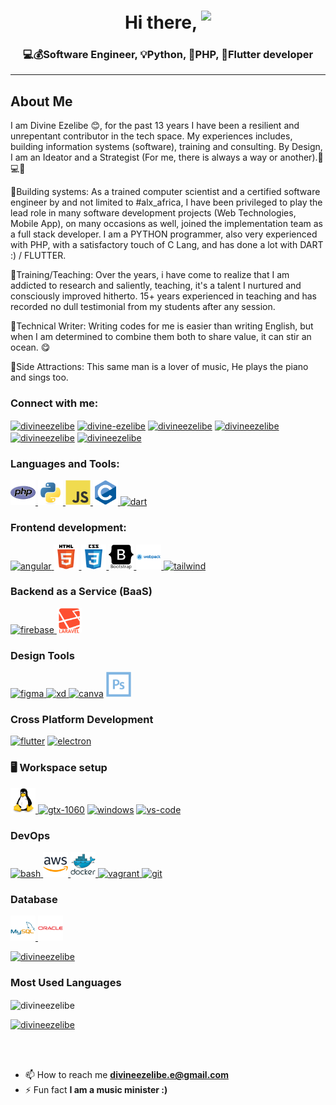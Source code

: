 <h1 align="center">Hi there, <img src="https://camo.githubusercontent.com/e8e7b06ecf583bc040eb60e44eb5b8e0ecc5421320a92929ce21522dbc34c891/68747470733a2f2f6d656469612e67697068792e636f6d2f6d656469612f6876524a434c467a6361737252346961377a2f67697068792e676966" height="29px" data-canonical-src="https://media.giphy.com/media/hvRJCLFzcasrR4ia7z/giphy.gif" style="max-width: 100%; display: inline-block;" data-target="animated-image.originalImage"></h1>
<h3 align="center">💻💰Software Engineer, 💡Python, 👑PHP, 📍Flutter developer</h3>
<hr>
<h2>About Me</h2>
<p>I am Divine Ezelibe 😊, for the past 13 years I have been a resilient and unrepentant contributor in the tech space. My experiences includes, building information systems (software), training and consulting. By Design, I am an Ideator and a Strategist (For me, there is always a way or another).🤔💻🤖

📍Building systems: As a trained computer scientist and a certified software engineer by and not limited to #alx_africa, I have been privileged to play the lead role in many software development projects (Web Technologies, Mobile App), on many occasions as well, joined the implementation team as a full stack developer. I am a PYTHON programmer, also very experienced with PHP, with a satisfactory touch of C Lang, and has done a lot with DART :) / FLUTTER.

📍Training/Teaching: Over the years, i have come to realize that I am addicted to research and saliently, teaching, it's a talent I nurtured and consciously improved hitherto. 15+ years experienced in teaching and has recorded no dull testimonial from my students after any session.

📍Technical Writer: Writing codes for me is easier than writing English, but when I am determined to combine them both to share value, it can stir an ocean. 😋

📍Side Attractions: This same man is a lover of music, He plays the piano and sings too.</p>


<h3 align="left">Connect with me:</h3>
<p align="left">
<a href="https://twitter.com/divineezelibe" target="blank"><img align="center" src="https://raw.githubusercontent.com/rahuldkjain/github-profile-readme-generator/master/src/images/icons/Social/twitter.svg" alt="divineezelibe" height="30" width="40" /></a>
<a href="https://linkedin.com/in/divine-ezelibe" target="blank"><img align="center" src="https://raw.githubusercontent.com/rahuldkjain/github-profile-readme-generator/master/src/images/icons/Social/linked-in-alt.svg" alt="divine-ezelibe" height="30" width="40" /></a>
<a href="https://stackoverflow.com/users/divineezelibe" target="blank"><img align="center" src="https://raw.githubusercontent.com/rahuldkjain/github-profile-readme-generator/master/src/images/icons/Social/stack-overflow.svg" alt="divineezelibe" height="30" width="40" /></a>
<a href="https://fb.com/divineezelibe" target="blank"><img align="center" src="https://raw.githubusercontent.com/rahuldkjain/github-profile-readme-generator/master/src/images/icons/Social/facebook.svg" alt="divineezelibe" height="30" width="40" /></a>
<a href="https://instagram.com/divineezelibe" target="blank"><img align="center" src="https://raw.githubusercontent.com/rahuldkjain/github-profile-readme-generator/master/src/images/icons/Social/instagram.svg" alt="divineezelibe" height="30" width="40" /></a>
<a href="https://www.youtube.com/c/divineezelibe" target="blank"><img align="center" src="https://raw.githubusercontent.com/rahuldkjain/github-profile-readme-generator/master/src/images/icons/Social/youtube.svg" alt="divineezelibe" height="30" width="40" /></a>
</p>

<h3 align="left">Languages and Tools:</h3>
<a href="https://www.php.net" target="_blank" rel="noreferrer"> <img src="https://raw.githubusercontent.com/devicons/devicon/master/icons/php/php-original.svg" alt="php" width="40" height="40"/> </a> <a href="https://www.python.org" target="_blank" rel="noreferrer"> <img src="https://raw.githubusercontent.com/devicons/devicon/master/icons/python/python-original.svg" alt="python" width="40" height="40"/> </a>
<a href="https://developer.mozilla.org/en-US/docs/Web/JavaScript" target="_blank" rel="noreferrer"> <img src="https://raw.githubusercontent.com/devicons/devicon/master/icons/javascript/javascript-original.svg" alt="javascript" width="40" height="40"/> </a>
<a href="https://www.cprogramming.com/" target="_blank" rel="noreferrer"> <img src="https://raw.githubusercontent.com/devicons/devicon/master/icons/c/c-original.svg" alt="c" width="40" height="40"/> </a>
<a href="https://dart.dev" target="_blank" rel="noreferrer"> <img src="https://www.vectorlogo.zone/logos/dartlang/dartlang-icon.svg" alt="dart" width="40" height="40"/> </a>


<h3 align="left">Frontend development:</h3>
<a href="https://angular.io" target="_blank" rel="noreferrer"> <img src="https://angular.io/assets/images/logos/angular/angular.svg" alt="angular" width="40" height="40"/> </a>
<a href="https://www.w3.org/html/" target="_blank" rel="noreferrer"> <img src="https://raw.githubusercontent.com/devicons/devicon/master/icons/html5/html5-original-wordmark.svg" alt="html5" width="40" height="40"/> </a>
<a href="https://www.w3schools.com/css/" target="_blank" rel="noreferrer"> <img src="https://raw.githubusercontent.com/devicons/devicon/master/icons/css3/css3-original-wordmark.svg" alt="css3" width="40" height="40"/> </a>
<a href="https://getbootstrap.com" target="_blank" rel="noreferrer"> <img src="https://raw.githubusercontent.com/devicons/devicon/master/icons/bootstrap/bootstrap-plain-wordmark.svg" alt="bootstrap" width="40" height="40"/> </a>
<a href="https://webpack.js.org" target="_blank" rel="noreferrer"> <img src="https://raw.githubusercontent.com/devicons/devicon/d00d0969292a6569d45b06d3f350f463a0107b0d/icons/webpack/webpack-original-wordmark.svg" alt="webpack" width="40" height="40"/> </a>
<a href="https://tailwindcss.com/" target="_blank" rel="noreferrer"> <img src="https://www.vectorlogo.zone/logos/tailwindcss/tailwindcss-icon.svg" alt="tailwind" width="40" height="40"/> </a>

<h3>Backend as a Service (BaaS)</h3>
<a href="https://firebase.google.com/" target="_blank" rel="noreferrer"> <img src="https://www.vectorlogo.zone/logos/firebase/firebase-icon.svg" alt="firebase" width="40" height="40"/> </a>
<a href="https://laravel.com/" target="_blank" rel="noreferrer"> <img src="https://raw.githubusercontent.com/devicons/devicon/master/icons/laravel/laravel-plain-wordmark.svg" alt="laravel" width="40" height="40"/> </a>

<h3>Design Tools</h3>
<a href="https://www.figma.com/" target="_blank" rel="noreferrer"> <img src="https://www.vectorlogo.zone/logos/figma/figma-icon.svg" alt="figma" width="40" height="40"/> </a>
<a href="https://www.adobe.com/products/xd.html" target="_blank" rel="noreferrer"> <img src="https://cdn.worldvectorlogo.com/logos/adobe-xd.svg" alt="xd" width="40" height="40"/> </a>
<a target="_blank" rel="noopener noreferrer nofollow" href="https://camo.githubusercontent.com/f8d020add723ee9a4a18514249c933951fe67d63810d37c3971108341f14cb23/68747470733a2f2f696d672e736869656c64732e696f2f62616467652f63616e76612d3030433443433f7374796c653d666f722d7468652d6261646765266c6f676f3d63616e7661266c6f676f436f6c6f723d7768697465"><img src="https://camo.githubusercontent.com/f8d020add723ee9a4a18514249c933951fe67d63810d37c3971108341f14cb23/68747470733a2f2f696d672e736869656c64732e696f2f62616467652f63616e76612d3030433443433f7374796c653d666f722d7468652d6261646765266c6f676f3d63616e7661266c6f676f436f6c6f723d7768697465" alt="canva" data-canonical-src="https://img.shields.io/badge/canva-00C4CC?style=for-the-badge&amp;logo=canva&amp;logoColor=white" style="max-width: 100%;"></a>
<a href="https://www.photoshop.com/en" target="_blank" rel="noreferrer"> <img src="https://raw.githubusercontent.com/devicons/devicon/master/icons/photoshop/photoshop-line.svg" alt="photoshop" width="40" height="40"/> </a>

<h3>Cross Platform Development</h3>
<a target="_blank" rel="noopener noreferrer nofollow" href="https://camo.githubusercontent.com/2572a71f8d7e02621f79099a0d21fc85e4761768d5bddf97ac3c9042b797c29b/68747470733a2f2f696d672e736869656c64732e696f2f62616467652f466c75747465722d3238423646363f7374796c653d666f722d7468652d6261646765266c6f676f3d666c7574746572266c6f676f436f6c6f723d7768697465"><img src="https://camo.githubusercontent.com/2572a71f8d7e02621f79099a0d21fc85e4761768d5bddf97ac3c9042b797c29b/68747470733a2f2f696d672e736869656c64732e696f2f62616467652f466c75747465722d3238423646363f7374796c653d666f722d7468652d6261646765266c6f676f3d666c7574746572266c6f676f436f6c6f723d7768697465" alt="flutter" data-canonical-src="https://img.shields.io/badge/Flutter-28B6F6?style=for-the-badge&amp;logo=flutter&amp;logoColor=white" style="max-width: 100%;"></a>
<a target="_blank" rel="noopener noreferrer nofollow" href="https://camo.githubusercontent.com/ac1b91d70010f149e19c5cd43795a32268195046541ed1f69594f38037db74a2/68747470733a2f2f696d672e736869656c64732e696f2f62616467652f456c656374726f6e2d3243324533423f7374796c653d666f722d7468652d6261646765266c6f676f3d656c656374726f6e266c6f676f436f6c6f723d7768697465"><img src="https://camo.githubusercontent.com/ac1b91d70010f149e19c5cd43795a32268195046541ed1f69594f38037db74a2/68747470733a2f2f696d672e736869656c64732e696f2f62616467652f456c656374726f6e2d3243324533423f7374796c653d666f722d7468652d6261646765266c6f676f3d656c656374726f6e266c6f676f436f6c6f723d7768697465" alt="electron" data-canonical-src="https://img.shields.io/badge/Electron-2C2E3B?style=for-the-badge&amp;logo=electron&amp;logoColor=white" style="max-width: 100%;"></a>

<h3><g-emoji class="g-emoji" alias="desktop_computer" fallback-src="https://github.githubassets.com/images/icons/emoji/unicode/1f5a5.png">🖥️</g-emoji> Workspace setup</h3>
<a href="https://www.linux.org/" target="_blank" rel="noreferrer"> <img src="https://raw.githubusercontent.com/devicons/devicon/master/icons/linux/linux-original.svg" alt="linux" width="40" height="40"/> </a>
<a target="_blank" rel="noopener noreferrer nofollow" href="https://camo.githubusercontent.com/227e1e057946f360847c7df5aba5e611f5bb1d4d2a7c436d6e65a021ef945bdc/68747470733a2f2f696d672e736869656c64732e696f2f62616467652f4e56494449412d4754585f313036302d3736423930303f7374796c653d666f722d7468652d6261646765266c6f676f3d6e7669646961266c6f676f436f6c6f723d7768697465"><img src="https://camo.githubusercontent.com/227e1e057946f360847c7df5aba5e611f5bb1d4d2a7c436d6e65a021ef945bdc/68747470733a2f2f696d672e736869656c64732e696f2f62616467652f4e56494449412d4754585f313036302d3736423930303f7374796c653d666f722d7468652d6261646765266c6f676f3d6e7669646961266c6f676f436f6c6f723d7768697465" alt="gtx-1060" data-canonical-src="https://img.shields.io/badge/NVIDIA-GTX_1060-76B900?style=for-the-badge&amp;logo=nvidia&amp;logoColor=white" style="max-width: 100%;"></a>
<a target="_blank" rel="noopener noreferrer nofollow" href="https://camo.githubusercontent.com/6af20814b73fa87bf69601142084f37ff997168b188e8508ba9f22dd214d14df/68747470733a2f2f696d672e736869656c64732e696f2f62616467652f57696e646f77735f31302d3030373844363f7374796c653d666f722d7468652d6261646765266c6f676f3d77696e646f7773266c6f676f436f6c6f723d7768697465"><img src="https://camo.githubusercontent.com/6af20814b73fa87bf69601142084f37ff997168b188e8508ba9f22dd214d14df/68747470733a2f2f696d672e736869656c64732e696f2f62616467652f57696e646f77735f31302d3030373844363f7374796c653d666f722d7468652d6261646765266c6f676f3d77696e646f7773266c6f676f436f6c6f723d7768697465" alt="windows" data-canonical-src="https://img.shields.io/badge/Windows_10-0078D6?style=for-the-badge&amp;logo=windows&amp;logoColor=white" style="max-width: 100%;"></a>
<a target="_blank" rel="noopener noreferrer nofollow" href="https://camo.githubusercontent.com/3ade724cce65a6532e221df4176dbfc4c129597e84cb0bd98766e2860722ea28/68747470733a2f2f696d672e736869656c64732e696f2f62616467652f56535f436f64652d3030374143433f7374796c653d666f722d7468652d6261646765266c6f676f3d56697375616c2d53747564696f2d436f6465266c6f676f436f6c6f723d7768697465"><img src="https://camo.githubusercontent.com/3ade724cce65a6532e221df4176dbfc4c129597e84cb0bd98766e2860722ea28/68747470733a2f2f696d672e736869656c64732e696f2f62616467652f56535f436f64652d3030374143433f7374796c653d666f722d7468652d6261646765266c6f676f3d56697375616c2d53747564696f2d436f6465266c6f676f436f6c6f723d7768697465" alt="vs-code" data-canonical-src="https://img.shields.io/badge/VS_Code-007ACC?style=for-the-badge&amp;logo=Visual-Studio-Code&amp;logoColor=white" style="max-width: 100%;"></a>

<h3>DevOps</h3>
<a href="https://www.gnu.org/software/bash/" target="_blank" rel="noreferrer"> <img src="https://www.vectorlogo.zone/logos/gnu_bash/gnu_bash-icon.svg" alt="bash" width="40" height="40"/> </a>
<a href="https://aws.amazon.com" target="_blank" rel="noreferrer"> <img src="https://raw.githubusercontent.com/devicons/devicon/master/icons/amazonwebservices/amazonwebservices-original-wordmark.svg" alt="aws" width="40" height="40"/> </a>
<a href="https://www.docker.com/" target="_blank" rel="noreferrer"> <img src="https://raw.githubusercontent.com/devicons/devicon/master/icons/docker/docker-original-wordmark.svg" alt="docker" width="40" height="40"/> </a>
<a href="https://www.vagrantup.com/" target="_blank" rel="noreferrer"> <img src="https://www.vectorlogo.zone/logos/vagrantup/vagrantup-icon.svg" alt="vagrant" width="40" height="40"/> </a>
<a href="https://git-scm.com/" target="_blank" rel="noreferrer"> <img src="https://www.vectorlogo.zone/logos/git-scm/git-scm-icon.svg" alt="git" width="40" height="40"/> </a>

<h3>Database</h3>
<a href="https://www.mysql.com/" target="_blank" rel="noreferrer"> <img src="https://raw.githubusercontent.com/devicons/devicon/master/icons/mysql/mysql-original-wordmark.svg" alt="mysql" width="40" height="40"/> </a> 
<a href="https://www.oracle.com/" target="_blank" rel="noreferrer"> <img src="https://raw.githubusercontent.com/devicons/devicon/master/icons/oracle/oracle-original.svg" alt="oracle" width="40" height="40"/> </a>       </p>

<p align="left"> <a href="https://github.com/ryo-ma/github-profile-trophy"><img src="https://github-profile-trophy.vercel.app/?username=divineezelibe" alt="divineezelibe" /></a> </p>

<h3>Most Used Languages</h3>
<p><img align="center" src="https://github-readme-stats.vercel.app/api/top-langs?username=divineezelibe&show_icons=true&locale=en&layout=compact" alt="divineezelibe" /></p>

<p align="left"> <a href="https://twitter.com/divineezelibe" target="blank"><img src="https://img.shields.io/twitter/follow/divineezelibe?logo=twitter&style=for-the-badge" alt="divineezelibe" /></a> </p>
<br><br>

- 📫 How to reach me **divineezelibe.e@gmail.com**
- ⚡ Fun fact **I am a music minister :)**


